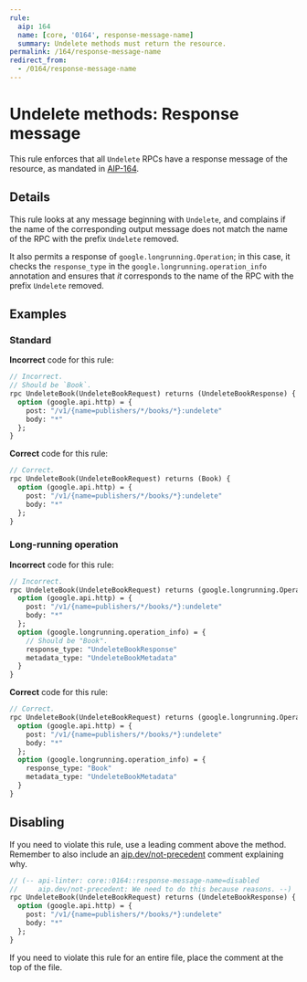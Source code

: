 ```yaml
---
rule:
  aip: 164
  name: [core, '0164', response-message-name]
  summary: Undelete methods must return the resource.
permalink: /164/response-message-name
redirect_from:
  - /0164/response-message-name
---
```


# Undelete methods: Response message

This rule enforces that all `Undelete` RPCs have a response message of
the resource, as mandated in [AIP-164][].

## Details

This rule looks at any message beginning with `Undelete`, and complains
if the name of the corresponding output message does not match the name of the
RPC with the prefix `Undelete` removed.

It also permits a response of `google.longrunning.Operation`; in this case, it
checks the `response_type` in the `google.longrunning.operation_info`
annotation and ensures that _it_ corresponds to the name of the RPC with the
prefix `Undelete` removed.

## Examples

### Standard

**Incorrect** code for this rule:

```proto
// Incorrect.
// Should be `Book`.
rpc UndeleteBook(UndeleteBookRequest) returns (UndeleteBookResponse) {
  option (google.api.http) = {
    post: "/v1/{name=publishers/*/books/*}:undelete"
    body: "*"
  };
}
```

**Correct** code for this rule:

```proto
// Correct.
rpc UndeleteBook(UndeleteBookRequest) returns (Book) {
  option (google.api.http) = {
    post: "/v1/{name=publishers/*/books/*}:undelete"
    body: "*"
  };
}
```

### Long-running operation

**Incorrect** code for this rule:

```proto
// Incorrect.
rpc UndeleteBook(UndeleteBookRequest) returns (google.longrunning.Operation) {
  option (google.api.http) = {
    post: "/v1/{name=publishers/*/books/*}:undelete"
    body: "*"
  };
  option (google.longrunning.operation_info) = {
    // Should be "Book".
    response_type: "UndeleteBookResponse"
    metadata_type: "UndeleteBookMetadata"
  }
}
```

**Correct** code for this rule:

```proto
// Correct.
rpc UndeleteBook(UndeleteBookRequest) returns (google.longrunning.Operation) {
  option (google.api.http) = {
    post: "/v1/{name=publishers/*/books/*}:undelete"
    body: "*"
  };
  option (google.longrunning.operation_info) = {
    response_type: "Book"
    metadata_type: "UndeleteBookMetadata"
  }
}
```

## Disabling

If you need to violate this rule, use a leading comment above the method.
Remember to also include an [aip.dev/not-precedent][] comment explaining why.

```proto
// (-- api-linter: core::0164::response-message-name=disabled
//     aip.dev/not-precedent: We need to do this because reasons. --)
rpc UndeleteBook(UndeleteBookRequest) returns (UndeleteBookResponse) {
  option (google.api.http) = {
    post: "/v1/{name=publishers/*/books/*}:undelete"
    body: "*"
  };
}
```

If you need to violate this rule for an entire file, place the comment at the
top of the file.

[aip-164]: https://aip.dev/164
[aip.dev/not-precedent]: https://aip.dev/not-precedent
